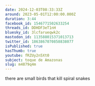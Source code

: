 ```yaml
---
date: 2024-12-03T08:33:33Z
around: 2023-05-01T12:00:00.000Z
duration: 3:44
facebook_id: 1546771502633254
threads_id: DDHDF3eT1nH
bluesky_id: 3lcfarueqwk2c
mastodon_id: 113588015371013713
twitter_id: 1863867070858838077
isPublished: true
hasThumb: true
youtube: fRZUy2n5Xt0
subject: toque de Amazonas
slug: m4879q4m
---
```

there are small birds that kill spiral snakes
